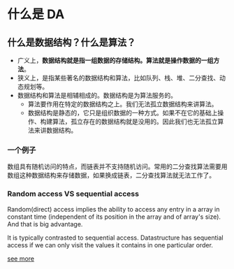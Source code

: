 # 什么是 DA 
## 什么是数据结构？什么是算法？

* 广义上，**数据结构就是指一组数据的存储结构。算法就是操作数据的一组方法**。
* 狭义上，是指某些著名的数据结构和算法，比如队列、栈、堆、二分查找、动态规划等。
* 数据结构和算法是相辅相成的。数据结构是为算法服务的。
  * 算法要作用在特定的数据结构之上。我们无法孤立数据结构来讲算法。
  * 数据结构是静态的，它只是组织数据的一种方式。如果不在它的基础上操作、构建算法，孤立存在的数据结构就是没用的。因此我们也无法孤立算法来讲数据结构。

### 一个例子

数组具有随机访问的特点，而链表并不支持随机访问。常用的二分查找算法需要用数组这种数据结构来存储数据，如果换成链表，二分查找算法就无法工作了。

### Random access VS sequential access

Random(direct) access implies the ability to access any entry in a array in constant time (independent of its position in the array and of array's size). And that is big advantage.

It is typically contrasted to sequential access. Datastructure has sequential access if we can only visit the values it contains in one particular order.

[see more](https://stackoverflow.com/questions/43126147/random-access-in-array)
